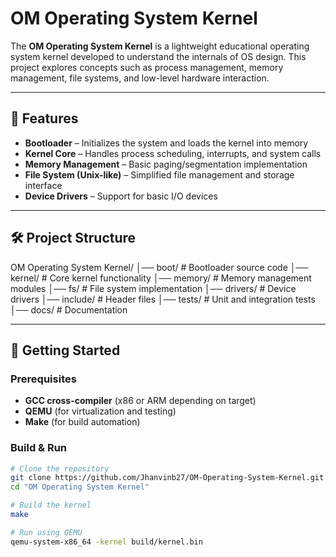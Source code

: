 # OM Operating System Kernel

The **OM Operating System Kernel** is a lightweight educational operating system kernel developed to understand the internals of OS design. 
This project explores concepts such as process management, memory management, file systems, and low-level hardware interaction.

---

## 📌 Features

- **Bootloader** – Initializes the system and loads the kernel into memory  
- **Kernel Core** – Handles process scheduling, interrupts, and system calls  
- **Memory Management** – Basic paging/segmentation implementation  
- **File System (Unix-like)** – Simplified file management and storage interface  
- **Device Drivers** – Support for basic I/O devices  

---

## 🛠️ Project Structure

OM Operating System Kernel/
│── boot/ # Bootloader source code
│── kernel/ # Core kernel functionality
│── memory/ # Memory management modules
│── fs/ # File system implementation
│── drivers/ # Device drivers
│── include/ # Header files
│── tests/ # Unit and integration tests
│── docs/ # Documentation

---

## 🚀 Getting Started

### Prerequisites
- **GCC cross-compiler** (x86 or ARM depending on target)  
- **QEMU** (for virtualization and testing)  
- **Make** (for build automation)  

### Build & Run

```bash
# Clone the repository
git clone https://github.com/Jhanvinb27/OM-Operating-System-Kernel.git
cd "OM Operating System Kernel"

# Build the kernel
make

# Run using QEMU
qemu-system-x86_64 -kernel build/kernel.bin
